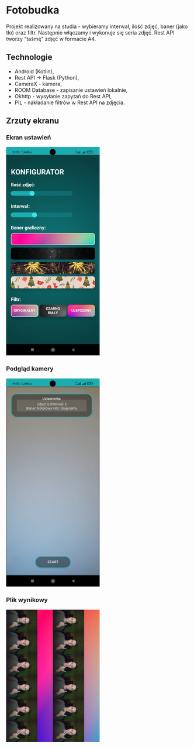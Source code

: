 
# Fotobudka

Projekt realizowany na studia - wybieramy interwał, ilość zdjęć, baner (jako tło) oraz filtr. Następnie włączamy i wykonuje się seria zdjęć. Rest API tworzy "taśmę" zdjęć w formacie A4.


## Technologie

- Android (Kotlin),
- Rest API -> Flask (Python),
- CameraX - kamera,
- ROOM Database - zapisanie ustawień lokalnie,
- Okhttp - wysyłanie zapytań do Rest API,
- PIL - nakładanie filtrów w Rest API na zdjęcia.


## Zrzuty ekranu

### Ekran ustawień
<img src="https://github.com/Milysak/Fotobudka/blob/master/Screenshot_2023-02-13-19-50-31-154_com.example.fotobudka.jpg?raw=true" width="256">

### Podgląd kamery
<img src="https://github.com/Milysak/Fotobudka/blob/master/IMG_20230213_195058.jpg?raw=true" width="256">

### Plik wynikowy
<img src="https://github.com/Milysak/Fotobudka/blob/master/PDF_13-02_18-01-190.jpg?raw=true" width="256">
